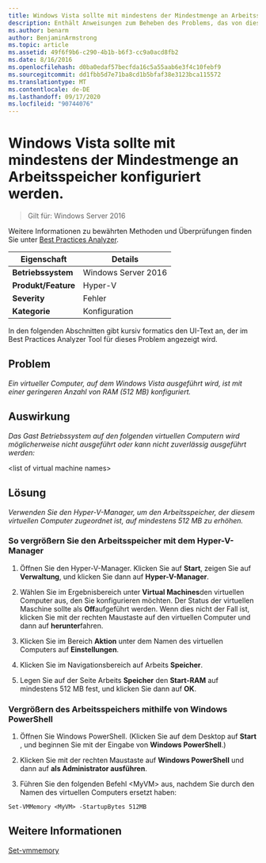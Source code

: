 ```yaml
---
title: Windows Vista sollte mit mindestens der Mindestmenge an Arbeitsspeicher konfiguriert werden.
description: Enthält Anweisungen zum Beheben des Problems, das von dieser Best Practices Analyzer Regel gemeldet wird.
ms.author: benarm
author: BenjaminArmstrong
ms.topic: article
ms.assetid: 49f6f9b6-c290-4b1b-b6f3-cc9a0acd8fb2
ms.date: 8/16/2016
ms.openlocfilehash: d0ba0edaf57becfda16c5a55aab6e3f4c10febf9
ms.sourcegitcommit: dd1fbb5d7e71ba8cd1b5bfaf38e3123bca115572
ms.translationtype: MT
ms.contentlocale: de-DE
ms.lasthandoff: 09/17/2020
ms.locfileid: "90744076"
---
```

# <a name="windows-vista-should-be-configured-with-at-least-the-minimum-amount-of-memory"></a>Windows Vista sollte mit mindestens der Mindestmenge an Arbeitsspeicher konfiguriert werden.

>Gilt für: Windows Server 2016

Weitere Informationen zu bewährten Methoden und Überprüfungen finden Sie unter [Best Practices Analyzer](https://go.microsoft.com/fwlink/?LinkId=122786).

|Eigenschaft|Details|
|-|-|
|**Betriebssystem**|Windows Server 2016|
|**Produkt/Feature**|Hyper-V|
|**Severity**|Fehler|
|**Kategorie**|Konfiguration|

In den folgenden Abschnitten gibt kursiv formatics den UI-Text an, der im Best Practices Analyzer Tool für dieses Problem angezeigt wird.

## <a name="issue"></a>Problem

*Ein virtueller Computer, auf dem Windows Vista ausgeführt wird, ist mit einer geringeren Anzahl von RAM (512 MB) konfiguriert.*

## <a name="impact"></a>Auswirkung

*Das Gast Betriebssystem auf den folgenden virtuellen Computern wird möglicherweise nicht ausgeführt oder kann nicht zuverlässig ausgeführt werden:*

\<list of virtual machine names>

## <a name="resolution"></a>Lösung

*Verwenden Sie den Hyper-V-Manager, um den Arbeitsspeicher, der diesem virtuellen Computer zugeordnet ist, auf mindestens 512 MB zu erhöhen.*

### <a name="to-increase-the-memory-using-hyper-v-manager"></a>So vergrößern Sie den Arbeitsspeicher mit dem Hyper-V-Manager

1.  Öffnen Sie den Hyper-V-Manager. Klicken Sie auf **Start**, zeigen Sie auf **Verwaltung**, und klicken Sie dann auf **Hyper-V-Manager**.

2.  Wählen Sie im Ergebnisbereich unter **Virtual Machines**den virtuellen Computer aus, den Sie konfigurieren möchten. Der Status der virtuellen Maschine sollte als **Off**aufgeführt werden. Wenn dies nicht der Fall ist, klicken Sie mit der rechten Maustaste auf den virtuellen Computer und dann auf **herunter**fahren.

3.  Klicken Sie im Bereich **Aktion** unter dem Namen des virtuellen Computers auf **Einstellungen**.

4.  Klicken Sie im Navigationsbereich auf Arbeits **Speicher**.

5.  Legen Sie auf der Seite Arbeits **Speicher** den **Start-RAM** auf mindestens 512 MB fest, und klicken Sie dann auf **OK**.

### <a name="increase-the-memory-using-windows-powershell"></a>Vergrößern des Arbeitsspeichers mithilfe von Windows PowerShell

1.  Öffnen Sie Windows PowerShell. (Klicken Sie auf dem Desktop auf **Start** , und beginnen Sie mit der Eingabe von **Windows PowerShell**.)

2.  Klicken Sie mit der rechten Maustaste auf **Windows PowerShell** und dann auf **als Administrator ausführen**.

3.  Führen Sie den folgenden Befehl \<MyVM> aus, nachdem Sie durch den Namen des virtuellen Computers ersetzt haben:

```
Set-VMMemory <MyVM> -StartupBytes 512MB
```

## <a name="see-also"></a>Weitere Informationen
[Set-vmmemory](/powershell/module/hyper-v/set-vmmemory?view=win10-ps)